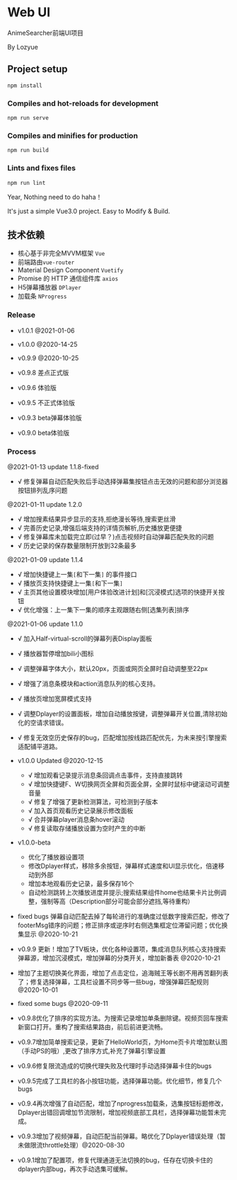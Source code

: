 # Web UI

AnimeSearcher前端UI项目

By Lozyue


## Project setup
```
npm install
```

### Compiles and hot-reloads for development
```
npm run serve
```

### Compiles and minifies for production
```
npm run build
```

### Lints and fixes files
```
npm run lint
```

Year, Nothing need to do haha！

It's just a simple Vue3.0 project. Easy to Modify & Build.


## 技术依赖

- 核心基于非完全MVVM框架 `Vue`
- 前端路由`vue-router`
- Material Design Component `Vuetify`
- Promise 的 HTTP 通信组件库 `axios`
- H5弹幕播放器 `DPlayer`
- 加载条 `NProgress`


### Release

- v1.0.1 @2021-01-06

- v1.0.0 @2020-14-25

- v0.9.9 @2020-10-25

- v0.9.8 差点正式版

- v0.9.6 体验版

- v0.9.5 不正式体验版

- v0.9.3 beta弹幕体验版

- v0.9.0 beta体验版


### Process

@2021-01-13 update 1.1.8-fixed
- √ 修复弹幕自动匹配失败后手动选择弹幕集按钮点击无效的问题和部分浏览器按钮排列乱序问题

@2021-01-11 update 1.2.0
- √ 增加搜素结果异步显示的支持,拒绝漫长等待,搜索更丝滑
- √ 完善历史记录,增强后端支持的详情页解析,历史播放更便捷
- √ 修复弹幕库未加载完立即(过早？)点击视频时自动弹幕匹配失败的问题
- √ 历史记录的保存数量限制开放到32条最多

@2021-01-09 update 1.1.4
- √ 增加快捷键上一集`[`和下一集`]` 的事件接口
- √ 播放页支持快捷键上一集`[`和下一集`]`
- √ 主页其他设置模块增加[用户体验改进计划]和[沉浸模式]选项的快捷开关按钮
- √ 优化增强：上一集下一集的顺序主观跟随右侧[选集列表]排序

@2021-01-06 update 1.1.0
- √ 加入Half-virtual-scroll的弹幕列表Display面板
- √ 播放器暂停增加bili小图标
- √ 调整弹幕字体大小，默认20px，页面或网页全屏时自动调整至22px
- √ 增强了消息条模块和action消息队列的核心支持。
- √ 播放页增加宽屏模式支持
- √ 调整Dplayer的设置面板，增加自动播放按键，调整弹幕开关位置,清除初始化的空请求错误。
- √ 修复无效空历史保存的bug，匹配增加按线路匹配优先，为未来按引擎搜索适配铺平道路。

- v1.0.0 Updated @2020-12-15
	- √ 增加观看记录提示消息条回调点击事件，支持直接跳转
	- √ 增加快捷键F、W切换网页全屏和页面全屏，全屏时鼠标中键滚动可调整音量
	- √ 修复了增强了更新检测算法，可检测到子版本
	- √ 加入首页观看历史记录展示修改面板
	- √ 合并弹幕player消息条hover滚动
	- √ 修复读取存储播放设置为空时产生的中断

- v1.0.0-beta 
	- 优化了播放器设置项
	- 修改Dplayer样式，移除多余按钮，弹幕样式速度和UI显示优化，倍速移动到外部
	- 增加本地观看历史记录，最多保存16个
	- 自动检测跳转上次播放进度并提示;搜索结果组件home也结果卡片比例调整，强制等高（Description部分可能会部分遮挡,等待重构）

- fixed bugs 弹幕自动匹配去掉了每轮进行的准确度过低数字搜索匹配，修改了footerMsg错序的问题；修正排序或逆序时右侧选集框定位滞留问题；优化换集显示 @2020-10-21

- v0.9.9 更新！增加了TV板块，优化各种设置项，集成消息队列核心支持搜索弹幕源，增加沉浸模式，增加弹幕的分类开关，增加新番表 @2020-10-21

- 增加了主题切换美化界面，增加了点击定位，追海贼王等长剧不用再苦翻列表了；修复选择弹幕，工具栏设置不同步等一些bug，增强弹幕匹配规则 @2020-10-01

- fixed some bugs @2020-09-11

- v0.9.8优化了排序的实现方法。为搜索记录增加单条删除键。视频页回车搜索新窗口打开。重构了搜索结果路由，前后前进更流畅。

- v0.9.7增加简单搜索记录，更新了HelloWorld页，为Home页卡片增加默认图（手动PS的哦）,更改了排序方式,补充了弹幕引擎设置

- v0.9.6修复限流造成的切换代理失败及代理时手动选择弹幕卡住的bugs

- v0.9.5完成了工具栏的各小按钮功能，选择弹幕功能。优化细节，修复几个bugs

- v0.9.4再次增强了自动匹配，增加了nprogress加载条，选集按钮标题修改，Dplayer出错回调增加节流限制，增加视频底部工具栏，选择弹幕功能暂未完成。

- v0.9.3增加了视频弹幕，自动匹配当前弹幕。略优化了Dplayer错误处理（暂未做限流throttle处理）@2020-08-30

- v0.9.1增加了配置项，修复代理通道无法切换的bug，任存在切换卡住的dplayer内部bug，再次手动选集可缓解。
